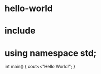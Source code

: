 # hello-world
# include<iostream>
# using namespace std;
int main()
  {
  cout<<"Hello World!";
  }
